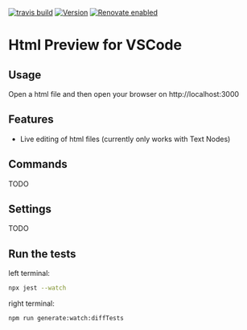 [![travis build](https://img.shields.io/travis/com/SimonSiefke/vscode-html-preview.svg?style=flat-square)](https://travis-ci.com/SimonSiefke/vscode-html-preview) [![Version](https://vsmarketplacebadge.apphb.com/version/SimonSiefke.html-preview.svg)](https://marketplace.visualstudio.com/items?itemName=SimonSiefke.html-preview) [![Renovate enabled](https://img.shields.io/badge/renovate-enabled-brightgreen.svg)](https://renovatebot.com/)

# Html Preview for VSCode

<!-- TODO demo gif -->

## Usage

Open a html file and then open your browser on http://localhost:3000

## Features

- Live editing of html files (currently only works with Text Nodes)

## Commands

<!-- TODO commands -->

TODO

## Settings

<!-- TODO settings -->

TODO

## Run the tests

left terminal:

```sh
npx jest --watch
```

right terminal:

```sh
npm run generate:watch:diffTests
```
